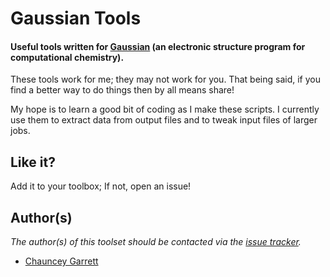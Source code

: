 # Gaussian Tools

#### Useful tools written for [Gaussian][gaussian] (an electronic structure program for computational chemistry).

These tools work for me; they may not work for you. That being said, if you find a better way to do things then by all means share!

My hope is to learn a good bit of coding as I make these scripts. I currently use them to extract data from output files and to tweak input files of larger jobs.

## Like it?

Add it to your toolbox; If not, open an issue!

## Author(s)

*The author(s) of this toolset should be contacted via the [issue tracker][issue_tracker].*

  - [Chauncey Garrett][chauncey-garrett]

[gaussian]:          http://www.gaussian.com "Gaussian" 
[issue_tracker]:     https://github.com/chauncey-garrett/gaussian-tools/issues "chauncey-garrett/gaussian-tools/issues"
[chauncey-garrett]:  https://github.com/chauncey-garrett "chauncey-garrett"



